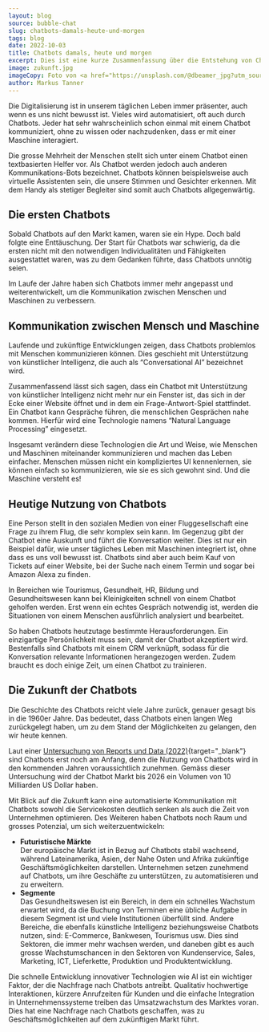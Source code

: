 ```yaml
---
layout: blog
source: bubble-chat
slug: chatbots-damals-heute-und-morgen
tags: blog
date: 2022-10-03
title: Chatbots damals, heute und morgen
excerpt: Dies ist eine kurze Zusammenfassung über die Entstehung von Chatbots, ihre aktuelle Verwendung in verschiedenen Branchen und die zukünftigen Marktmöglichkeiten.
image: zukunft.jpg
imageCopy: Foto von <a href="https://unsplash.com/@dbeamer_jpg?utm_source=unsplash&utm_medium=referral&utm_content=creditCopyText">Drew Beamer</a> auf <a href="https://unsplash.com/de/fotos/xU5Mqq0Chck?utm_source=unsplash&utm_medium=referral&utm_content=creditCopyText">Unsplash</a>
author: Markus Tanner
---
```


Die Digitalisierung ist in unserem täglichen Leben immer präsenter, auch wenn es uns nicht bewusst ist. Vieles wird automatisiert, oft auch durch Chatbots. Jeder hat sehr wahrscheinlich schon einmal mit einem Chatbot kommuniziert, ohne zu wissen oder nachzudenken, dass er mit einer Maschine interagiert.

Die grosse Mehrheit der Menschen stellt sich unter einem Chatbot einen textbasierten Helfer vor. Als Chatbot werden jedoch auch anderen Kommunikations-Bots bezeichnet. Chatbots können beispielsweise auch virtuelle Assistenten sein, die unsere Stimmen und Gesichter erkennen. Mit dem Handy als stetiger Begleiter sind somit auch Chatbots allgegenwärtig.

## Die ersten Chatbots

Sobald Chatbots auf den Markt kamen, waren sie ein Hype. Doch bald folgte eine Enttäuschung. Der Start für Chatbots war schwierig, da die ersten nicht mit den notwendigen Individualitäten und Fähigkeiten ausgestattet waren, was zu dem Gedanken führte, dass Chatbots unnötig seien.

Im Laufe der Jahre haben sich Chatbots immer mehr angepasst und weiterentwickelt, um die Kommunikation zwischen Menschen und Maschinen zu verbessern.

## Kommunikation zwischen Mensch und Maschine

Laufende und zukünftige Entwicklungen zeigen, dass Chatbots problemlos mit Menschen kommunizieren können. Dies geschieht mit Unterstützung von künstlicher Intelligenz, die auch als “Conversational AI” bezeichnet wird.

Zusammenfassend lässt sich sagen, dass ein Chatbot mit Unterstützung von künstlicher Intelligenz nicht mehr nur ein Fenster ist, das sich in der Ecke einer Website öffnet und in dem ein Frage-Antwort-Spiel stattfindet. Ein Chatbot kann Gespräche führen, die menschlichen Gesprächen nahe kommen. Hierfür wird eine Technologie namens “Natural Language Processing” eingesetzt.

Insgesamt verändern diese Technologien die Art und Weise, wie Menschen und Maschinen miteinander kommunizieren und machen das Leben einfacher. Menschen müssen nicht ein kompliziertes UI kennenlernen, sie können einfach so kommunizieren, wie sie es sich gewohnt sind. Und die Maschine versteht es!

## Heutige Nutzung von Chatbots

Eine Person stellt in den sozialen Medien von einer Fluggesellschaft eine Frage zu ihrem Flug, die sehr komplex sein kann. Im Gegenzug gibt der Chatbot eine Auskunft und führt die Konversation weiter. Dies ist nur ein Beispiel dafür, wie unser tägliches Leben mit Maschinen integriert ist, ohne dass es uns voll bewusst ist. Chatbots sind aber auch beim Kauf von Tickets auf einer Website, bei der Suche nach einem Termin und sogar bei Amazon Alexa zu finden.

In Bereichen wie Tourismus, Gesundheit, HR, Bildung und Gesundheitswesen kann bei Kleinigkeiten schnell von einem Chatbot geholfen werden. Erst wenn ein echtes Gespräch notwendig ist, werden die Situationen von einem Menschen ausführlich analysiert und bearbeitet.

So haben Chatbots heutzutage bestimmte Herausforderungen. Ein einzigartige Persönlichkeit muss sein, damit der Chatbot akzeptiert wird. Bestenfalls sind Chatbots mit einem CRM verknüpft, sodass für die Konversation relevante Informationen herangezogen werden. Zudem braucht es doch einige Zeit, um einen Chatbot zu trainieren.

## Die Zukunft der Chatbots

Die Geschichte des Chatbots reicht viele Jahre zurück, genauer gesagt bis in die 1960er Jahre. Das bedeutet, dass Chatbots einen langen Weg zurückgelegt haben, um zu dem Stand der Möglichkeiten zu gelangen, den wir heute kennen.

Laut einer [Untersuchung von Reports und Data (2022)](https://www.reportsanddata.com/report-detail/chatbot-market){target="_blank"} sind Chatbots erst noch am Anfang, denn die Nutzung von Chatbots wird in den kommenden Jahren voraussichtlich zunehmen. Gemäss dieser Untersuchung wird der Chatbot Markt bis 2026 ein Volumen von 10 Milliarden US Dollar haben.

Mit Blick auf die Zukunft kann eine automatisierte Kommunikation mit Chatbots sowohl die Servicekosten deutlich senken als auch die Zeit von Unternehmen optimieren. Des Weiteren haben Chatbots noch Raum und grosses Potenzial, um sich weiterzuentwickeln:

- **Futuristische Märkte**<br/>Der europäische Markt ist in Bezug auf Chatbots stabil wachsend, während Lateinamerika, Asien, der Nahe Osten und Afrika zukünftige Geschäftsmöglichkeiten darstellen. Unternehmen setzen zunehmend auf Chatbots, um ihre Geschäfte zu unterstützen, zu automatisieren und zu erweitern.
- **Segmente**<br/>Das Gesundheitswesen ist ein Bereich, in dem ein schnelles Wachstum erwartet wird, da die Buchung von Terminen eine übliche Aufgabe in diesem Segment ist und viele Institutionen überfüllt sind. Andere Bereiche, die ebenfalls künstliche Intelligenz beziehungsweise Chatbots nutzen, sind: E-Commerce, Bankwesen, Tourismus usw. Dies sind Sektoren, die immer mehr wachsen werden, und daneben gibt es auch grosse Wachstumschancen in den Sektoren von Kundenservice, Sales, Marketing, ICT, Lieferkette, Produktion und Produktentwicklung.

Die schnelle Entwicklung innovativer Technologien wie AI ist ein wichtiger Faktor, der die Nachfrage nach Chatbots antreibt. Qualitativ hochwertige Interaktionen, kürzere Anrufzeiten für Kunden und die einfache Integration in Unternehmenssysteme treiben das Umsatzwachstum des Marktes voran. Dies hat eine Nachfrage nach Chatbots geschaffen, was zu Geschäftsmöglichkeiten auf dem zukünftigen Markt führt.
